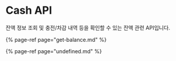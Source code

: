 # Cash API

잔액 정보 조회 및 충전/차감 내역 등을 확인할 수 있는 잔액 관련 API입니다.

{% page-ref page="get-balance.md" %}

{% page-ref page="undefined.md" %}



